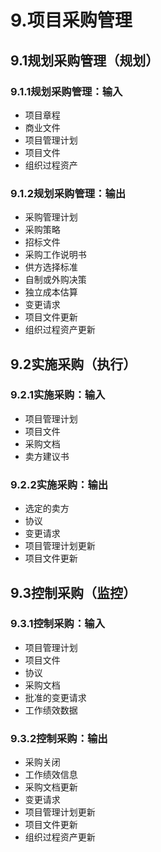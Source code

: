 # 9.项目采购管理

## 9.1规划采购管理（规划）

### 9.1.1规划采购管理：输入

- 项目章程
- 商业文件
- 项目管理计划
- 项目文件
- 组织过程资产

### 9.1.2规划采购管理：输出

- 采购管理计划
- 采购策略
- 招标文件
- 采购工作说明书
- 供方选择标准
- 自制或外购决策
- 独立成本估算
- 变更请求
- 项目文件更新
- 组织过程资产更新

## 9.2实施采购（执行）

### 9.2.1实施采购：输入

- 项目管理计划
- 项目文件
- 采购文档
- 卖方建议书

### 9.2.2实施采购：输出

- 选定的卖方
- 协议
- 变更请求
- 项目管理计划更新
- 项目文件更新

## 9.3控制采购（监控）

### 9.3.1控制采购：输入

- 项目管理计划
- 项目文件
- 协议
- 采购文档
- 批准的变更请求
- 工作绩效数据

### 9.3.2控制采购：输出

- 采购关闭
- 工作绩效信息
- 采购文档更新
- 变更请求
- 项目管理计划更新
- 项目文件更新
- 组织过程资产更新
